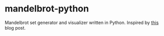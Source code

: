 # mandelbrot-python
Mandelbrot set generator and visualizer written in Python. Inspired by [this](https://www.ibm.com/developerworks/community/blogs/jfp/entry/My_Christmas_Gift?lang=en) blog post.
